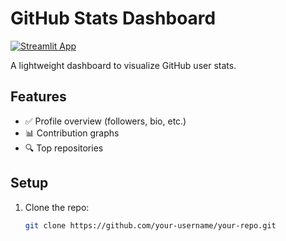 # GitHub Stats Dashboard

[![Streamlit App](https://static.streamlit.io/badges/streamlit_badge_black_white.svg)](https://your-app.streamlit.app)

A lightweight dashboard to visualize GitHub user stats.

## Features
- ✅ Profile overview (followers, bio, etc.)
- 📊 Contribution graphs
- 🔍 Top repositories

## Setup
1. Clone the repo:
   ```bash
   git clone https://github.com/your-username/your-repo.git
